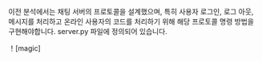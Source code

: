 이전 분석에서는 채팅 서버의 프로토콜을 설계했으며, 
특히 사용자 로그인, 로그 아웃, 메시지를 처리하고 
온라인 사용자의 코드를 처리하기 위해 해당 프로토콜 명령 방법을 구현해야합니다.
server.py 파일에 정의되어 있습니다.

！[magic]
